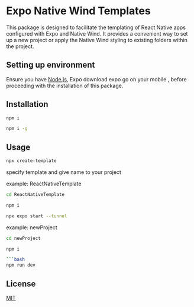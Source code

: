 # Expo Native Wind Templates

This package is designed to facilitate the templating of React Native apps configured with Expo and Native Wind. It provides a convenient way to set up a new project or apply the Native Wind styling to existing folders within the project.

## Setting up environment

Ensure you have  [Node.js](https://nodejs.org/en), Expo download expo go on your mobile
, before proceeding with the installation of this package.
## Installation
```bash
npm i
```
```bash
npm i -g
```
## Usage
```bash
npx create-template
```
specify template and give name to your project

 example: ReactNativeTemplate

```bash
cd ReactNativeTemplate
```

```bash
npm i
```

```bash
npx expo start --tunnel 
```
example: newProject

```bash
cd newProject
```

```bash
npm i

```bash
npm run dev 
```
## License

[MIT](https://choosealicense.com/licenses/mit/)